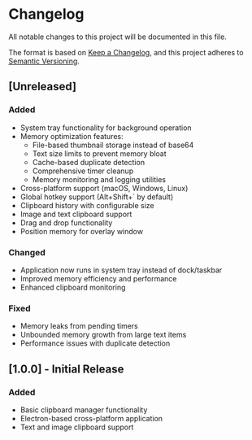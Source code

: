 # Changelog

All notable changes to this project will be documented in this file.

The format is based on [Keep a Changelog](https://keepachangelog.com/en/1.0.0/),
and this project adheres to [Semantic Versioning](https://semver.org/spec/v2.0.0.html).

## [Unreleased]

### Added
- System tray functionality for background operation
- Memory optimization features:
  - File-based thumbnail storage instead of base64
  - Text size limits to prevent memory bloat
  - Cache-based duplicate detection
  - Comprehensive timer cleanup
  - Memory monitoring and logging utilities
- Cross-platform support (macOS, Windows, Linux)
- Global hotkey support (Alt+Shift+` by default)
- Clipboard history with configurable size
- Image and text clipboard support
- Drag and drop functionality
- Position memory for overlay window

### Changed
- Application now runs in system tray instead of dock/taskbar
- Improved memory efficiency and performance
- Enhanced clipboard monitoring

### Fixed
- Memory leaks from pending timers
- Unbounded memory growth from large text items
- Performance issues with duplicate detection

## [1.0.0] - Initial Release

### Added
- Basic clipboard manager functionality
- Electron-based cross-platform application
- Text and image clipboard support